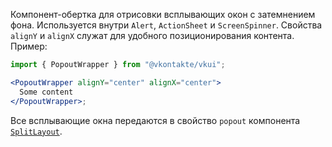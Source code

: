 Компонент-обертка для отрисовки всплывающих окон с затемнением фона. Используется внутри `Alert`, `ActionSheet`
и `ScreenSpinner`. Свойства `alignY` и `alignX` служат для удобного позиционирования контента. Пример:

```jsx static
import { PopoutWrapper } from "@vkontakte/vkui";

<PopoutWrapper alignY="center" alignX="center">
  Some content
</PopoutWrapper>;
```

Все всплывающие окна передаются в свойство `popout` компонента [`SplitLayout`](#/SplitLayout).
